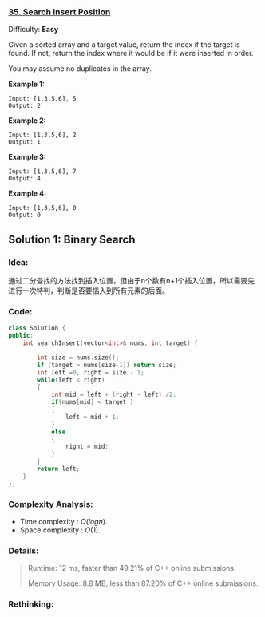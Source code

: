 ### [35\. Search Insert Position](https://leetcode.com/problems/search-insert-position/)

Difficulty: **Easy**


Given a sorted array and a target value, return the index if the target is found. If not, return the index where it would be if it were inserted in order.

You may assume no duplicates in the array.

**Example 1:**

```
Input: [1,3,5,6], 5
Output: 2
```

**Example 2:**

```
Input: [1,3,5,6], 2
Output: 1
```

**Example 3:**

```
Input: [1,3,5,6], 7
Output: 4
```

**Example 4:**

```
Input: [1,3,5,6], 0
Output: 0
```

## Solution 1: Binary Search

### Idea: 
通过二分查找的方法找到插入位置，但由于n个数有n+1个插入位置，所以需要先进行一次特判，判断是否要插入到所有元素的后面。
### Code: 

```c++
class Solution {
public:
    int searchInsert(vector<int>& nums, int target) {

        int size = nums.size();
        if (target > nums[size-1]) return size;
        int left =0, right = size - 1;
        while(left < right)
        {
            int mid = left + (right - left) /2;
            if(nums[mid] < target )
            {
                left = mid + 1;
            }
            else
            {
                right = mid;
            }
        }
        return left;
    }
};
```

### Complexity Analysis: 

- Time complexity : $O(logn)$. 
- Space complexity : $O(1)$. 

### Details:

> Runtime: 12 ms, faster than 49.21% of C++ online submissions.
>
> Memory Usage: 8.8 MB, less than 87.20% of C++ online submissions.

### Rethinking:
